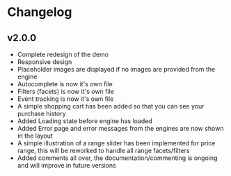 # Changelog

## v2.0.0
+ Complete redesign of the demo
+ Responsive design
+ Placeholder images are displayed if no images are provided from the engine
+ Autocomplete is now it's own file
+ Filters (facets) is now it's own file 
+ Event tracking is now it's own file
+ A simple shopping cart has been added so that you can see your purchase history
+ Added Loading state before engine has loaded
+ Added Error page and error messages from the engines are now shown in the layout
+ A simple illustration of a range slider has been implemented for price range, this will be reworked to handle all range facets/filters
+ Added comments all over, the documentation/commenting is ongoing and will improve in future versions
